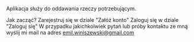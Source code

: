 Aplikacja służy do oddawania rzeczy potrzebującym.

Jak zacząć?
Zarejestruj się w dziale "Załóż konto"
Zaloguj się w dziale "Zaloguj się"
W przypadku jakichkolwiek pytań lub próby kontaktu ze mną wyślij mi mail na adres
emil.winiszewski@gmail.com
